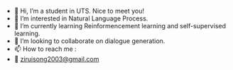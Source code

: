 - 👋 Hi, I’m a student in UTS. Nice to meet you!
- 👀 I’m interested in Natural Language Process.
- 🌱 I’m currently learning Reinformencement learning and self-supervised learning.
- 💞️ I’m looking to collaborate on dialogue generation.
- 📫 How to reach me : 
- 📧 ziruisong2003@gmail.com
<!---
adhakdjk/adhakdjk is a ✨ special ✨ repository because its `README.md` (this file) appears on your GitHub profile.
You can click the Preview link to take a look at your changes.
--->
